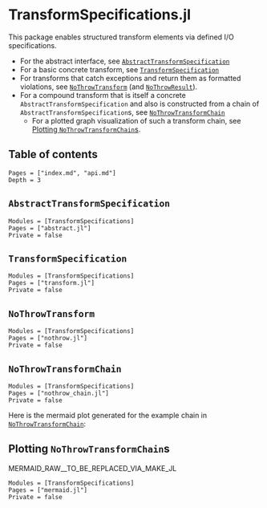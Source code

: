 # TransformSpecifications.jl

This package enables structured transform elements via defined I/O specifications.
- For the abstract interface, see [`AbstractTransformSpecification`](@ref)
- For a basic concrete transform, see [`TransformSpecification`](@ref)
- For transforms that catch exceptions and return them as formatted violations, see [`NoThrowTransform`](@ref) (and [`NoThrowResult`](@ref)).
- For a compound transform that is itself a concrete `AbstractTransformSpecification` and also is constructed from a chain of `AbstractTransformSpecification`s, see [`NoThrowTransformChain`](@ref)
    - For a plotted graph visualization of such a transform chain, see [Plotting `NoThrowTransformChain`s](@ref).


## Table of contents

```@contents
Pages = ["index.md", "api.md"]
Depth = 3
```

## `AbstractTransformSpecification`
```@autodocs
Modules = [TransformSpecifications]
Pages = ["abstract.jl"]
Private = false
```

## `TransformSpecification`
```@autodocs
Modules = [TransformSpecifications]
Pages = ["transform.jl"]
Private = false
```

## `NoThrowTransform`
```@autodocs
Modules = [TransformSpecifications]
Pages = ["nothrow.jl"]
Private = false
```

## `NoThrowTransformChain`
```@autodocs
Modules = [TransformSpecifications]
Pages = ["nothrow_chain.jl"]
Private = false
```
Here is the mermaid plot generated for the example chain in [`NoThrowTransformChain`](@ref):

## Plotting `NoThrowTransformChain`s

MERMAID_RAW__TO_BE_REPLACED_VIA_MAKE_JL

```@autodocs
Modules = [TransformSpecifications]
Pages = ["mermaid.jl"]
Private = false
```




